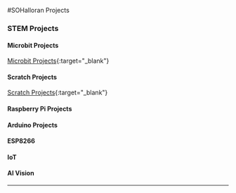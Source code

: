 #SOHalloran Projects  

### STEM Projects  

#### Microbit Projects  
[Microbit Projects](./microbit-projects){:target="_blank"}  

#### Scratch Projects  
[Scratch Projects](https://scratch.mit.edu/users/sohalloran2/){:target="_blank"}  

#### Raspberry Pi Projects  

#### Arduino Projects  

#### ESP8266  

#### IoT  

#### AI Vision 

----

